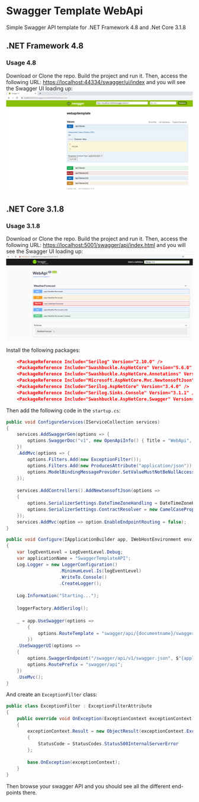 # Swagger Template WebApi

Simple Swagger API template for .NET Framework 4.8 and .Net Core 3.1.8

## .NET Framework 4.8

### Usage 4.8

Download or Clone the repo. Build the project and run it. Then, access the following URL: <https://localhost:44334/swagger/ui/index> and you will see the Swagger UI loading up:
![Swagger48](Swagger48.png)

## .NET Core 3.1.8

### Usage 3.1.8

Download or Clone the repo. Build the project and run it. Then, access the following URL: <https://localhost:5001/swagger/api/index.html> and you will see the Swagger UI loading up:
![Swagger315](Swagger315.png)

Install the following packages:

```json
    <PackageReference Include="Serilog" Version="2.10.0" />
    <PackageReference Include="Swashbuckle.AspNetCore" Version="5.6.0" />
    <PackageReference Include="Swashbuckle.AspNetCore.Annotations" Version="5.6.0" />
    <PackageReference Include="Microsoft.AspNetCore.Mvc.NewtonsoftJson" Version="3.1.8" />
    <PackageReference Include="Serilog.AspNetCore" Version="3.4.0" />
    <PackageReference Include="Serilog.Sinks.Console" Version="3.1.1" />
    <PackageReference Include="Swashbuckle.AspNetCore.Swagger" Version="5.6.0" />
```

Then add the following code in the `startup.cs`:

```c#
public void ConfigureServices(IServiceCollection services)
{
    services.AddSwaggerGen(options => {
        options.SwaggerDoc("v1", new OpenApiInfo() { Title = "WebApi", Version = "v1" });
    })
    .AddMvc(options => {
        options.Filters.Add(new ExceptionFilter());
        options.Filters.Add(new ProducesAttribute("application/json"));
        options.ModelBindingMessageProvider.SetValueMustNotBeNullAccessor((_) => "The field is required.");
    });

    services.AddControllers().AddNewtonsoftJson(options =>
    {
        options.SerializerSettings.DateTimeZoneHandling = DateTimeZoneHandling.RoundtripKind;
        options.SerializerSettings.ContractResolver = new CamelCasePropertyNamesContractResolver();
    });
    services.AddMvc(option => option.EnableEndpointRouting = false);
}
```

```c#
public void Configure(IApplicationBuilder app, IWebHostEnvironment env, ILoggerFactory loggerFactory)
{
    var logEventLevel = LogEventLevel.Debug;
    var applicationName = "SwaggerTemplateAPI";
    Log.Logger = new LoggerConfiguration()
                    .MinimumLevel.Is(logEventLevel)
                    .WriteTo.Console()
                    .CreateLogger();

    Log.Information("Starting...");

    loggerFactory.AddSerilog();

    _ = app.UseSwagger(options =>
        {
            options.RouteTemplate = "swagger/api/{documentname}/swagger.json";
        })
    .UseSwaggerUI(options =>
    {
        options.SwaggerEndpoint("/swagger/api/v1/swagger.json", $"{applicationName} v1.0");
        options.RoutePrefix = "swagger/api";
    })
    .UseMvc();
}
```

And create an `ExceptionFilter` class:

```c#
public class ExceptionFilter : ExceptionFilterAttribute
{
    public override void OnException(ExceptionContext exceptionContext)
    {
        exceptionContext.Result = new ObjectResult(exceptionContext.Exception.Message)
        {
            StatusCode = StatusCodes.Status500InternalServerError
        };

        base.OnException(exceptionContext);
    }
}
```

Then browse your swagger API and you should see all the different end-points there.
